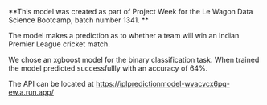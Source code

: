 **This model was created as part of Project Week for the Le Wagon Data Science Bootcamp, batch number 1341. **

The model makes a prediction as to whether a team will win an Indian Premier League cricket match. 

We chose an xgboost model for the binary classification task. When trained the model predicted successfullly with an accuracy of 64%. 

The API can be located at https://iplpredictionmodel-wvacvcx6pq-ew.a.run.app/
